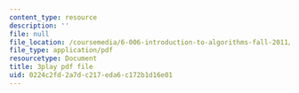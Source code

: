 ```yaml
---
content_type: resource
description: ''
file: null
file_location: /coursemedia/6-006-introduction-to-algorithms-fall-2011/0224c2fd2a7dc217eda6c172b1d16e01_rvdJDijO2Ro.pdf
file_type: application/pdf
resourcetype: Document
title: 3play pdf file
uid: 0224c2fd-2a7d-c217-eda6-c172b1d16e01
---
```


